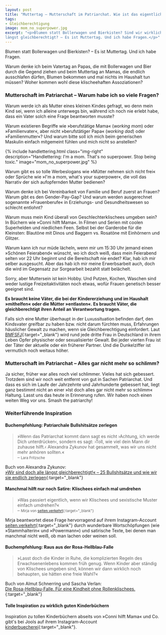 ```yaml
---
layout: post
title: "Muttertag – Mutterschaft im Patriarchat. Wie ist das eigentlich so mit der Gleichberechtigung?"
tags:
- Gleichberechtigung
image: mom_no_superpower.jpg
excerpt: "<p>Blumen statt Bollerwagen und Bierkisten? Sind wir wirklich schon
längst gleichberechtigt? – Es ist Muttertag. Und ich habe Fragen.</p>"
---
```


Blumen statt Bollerwagen und Bierkisten? – Es ist Muttertag. Und ich habe
Fragen.

Warum denke ich beim Vatertag an Papas, die mit Bollerwagen und Bier durch die
Gegend ziehen und beim Muttertag an Mamas, die endlich ausschlafen dürfen,
Blumen bekommen und mal nichts im Haushalt tun müssen? Woher kommen wohl diese
klischeehaften Assoziationen?

### Mutterschaft im Patriarchat – Warum habe ich so viele Fragen?

Warum werde ich als Mutter eines kleinen Kindes gefragt, wo denn mein Kind sei,
wenn ich alleine unterwegs bin, während ich noch nie erlebt habe, dass ein Vater
solch eine Frage beantworten musste?

Warum existieren Begriffe wie »berufstätige Mama« (_working mom_) oder
»Familienvater«, aber nicht »berufstätiger Papa« (_working dad_) oder
»Familienmutter«? Und warum bitte soll ich mich beim generischen Maskulin
einfach mitgemeint fühlen und mich nicht so anstellen?

{% include handlettering.html
class="img-right"
description="Handlettering: I'm a mom. That's no superpower. Stop being toxic."
image="mom_no_superpower.jpg"
%}

Warum gibt es so tolle Werbeslogans wie »Mütter nehmen sich nicht frei« oder
Sprüche wie »I'm a mom, what's your superpower«, die voll das Narrativ der sich
aufopfernden Mutter bedienen?

Warum denke ich bei Vereinbarkeit von Familie und Beruf zuerst an Frauen? Warum
gibt es den Gender-Pay-Gap? Und warum werden ausgerechnet sogenannte
»Frauenberufe« in Erziehungs- und Gesundheitswesen so schlecht entlohnt?

Warum muss mein Kind überall von Geschlechterklischees umgeben sein? In Büchern
wie »Conni hilft Mama«. In Filmen und Serien mit coolen Superhelden und
niedlichen Feen. Selbst bei der Garderobe für die Kleinsten: Blautöne mit Dinos
und Baggern vs. Rosatöne mit Einhörnern und Glitzer.

Warum kann ich nur müde lächeln, wenn mir um 15:30 Uhr jemand einen »Schönen
Feierabend« wünscht, wo ich doch weiß, dass mein Feierabend selten vor 22 Uhr
beginnt und die Bereitschaft nie endet? Klar, hab ich mir selber ausgesucht.
Aber das hab ich mir meine Erwerbsarbeit auch, doch die wird im Gegensatz zur
Sorgearbeit bezahlt statt belächelt.

Sorry, aber Muttersein ist kein Hobby. Und Putzen, Kochen, Waschen sind weder
lustige Freizeitaktivitäten noch etwas, wofür Frauen genetisch besser geeignet
sind.

**Es braucht keine Väter, die bei der Kindererziehung und im Haushalt
»mithelfen« oder die Mütter »entlasten«. Es braucht Väter, die gleichberechtigt
ihren Anteil an Verantwortung tragen.**

Falls sich eine Mutter überhaupt in der Luxussituation befinden darf, den
Kindsvater greifbar zu haben bzw. nicht darum fürchten muss, Erfahrungen
häuslicher Gewalt zu machen, wenn sie Gleichberechtigung einfordert.
Laut [BMFSFJ](https://www.bmfsfj.de/bmfsfj/themen/gleichstellung/frauen-vor-gewalt-schuetzen/haeusliche-gewalt/formen-der-gewalt-erkennen-80642){:target="\_blank"}
wird rund jede dritte Frau in Deutschland in ihrem Leben Opfer physischer oder
sexualisierter Gewalt. Bei jeder vierten Frau ist der Täter der aktuelle oder
ein früherer Partner. Und die Dunkelziffer ist vermutlich noch weitaus höher.

### Mutterschaft im Patriarchat – Alles gar nicht mehr so schlimm?

Ja sicher, früher war alles noch viel schlimmer. Vieles hat sich gebessert.
Trotzdem sind wir noch weit entfernt von gut in Sachen Patriarchat. Und dass es
sich im Laufe der Jahrzehnte und Jahrhunderte gebessert hat, liegt ganz bestimmt
nicht an einer »Ist doch alles gar nicht mehr so schlimm« Haltung. Lasst uns das
heute in Erinnerung rufen. Wir haben noch einen weiten Weg vor uns. Smash the
patriarchy!

### Weiterführende Inspiration

#### Buchempfehlung: Patriarchale Bullshitsätze zerlegen

>»Wenn das Patriarchat kommt dann sagt es nicht  ›Achtung, ich werde Dich
> unterdrücken‹, sondern es sagt: ›Toll, wie viel dein Mann dir zuhause hilft.‹
> Alexandra Zykunov hat gesammelt, was wir uns nicht mehr anhören sollten.«<br/>
– <small>Lara Fritzsche</small>

Buch von Alexandra Zykunov:<br/>
[»Wir sind doch alle längst gleichberechtigt!« – 25 Bullshitsätze und wie wir sie endlich zerlegen](https://www.ullstein-buchverlage.de/nc/buch/details/wir-sind-doch-alle-laengst-gleichberechtigt-9783843726269.html){:target="\_blank"}

#### Manchmal hilft nur noch Satire: Klischees einfach mal umdrehen

>»Was passiert eigentlich, wenn wir Klischees und sexistische Muster einfach umdrehen?«<br/>
– <small>Mirja von [seiten.verkehrt](https://www.instagram.com/seiten.verkehrt/){:target="\_blank"}</small>

Mirja beantwortet diese Frage hervorragend auf ihrem Instagram-Account
[seiten.verkehrt](https://www.instagram.com/seiten.verkehrt/){:target="\_blank"}
durch wunderbare Wortschöpfungen (wie »Stammhalterin« und »Powermann«) und
satirische Texte, bei denen man manchmal nicht weiß, ob man lachen oder weinen
soll.

#### Buchempfehlung: Raus aus der Rosa-Hellblau-Falle

>»Lasst doch die Kinder in Ruhe, die komplizierten Regeln des Erwachsenenlebens
kommen früh genug. Wenn Kinder aber ständig von Klischees umgeben sind, können
wir dann wirklich noch behaupten, sie hätten eine freie Wahl?«

Buch von Almut Schnerring und Sascha Verlan:<br/>
[Die Rosa-Hellblau-Falle. Für eine Kindheit ohne Rollenklischees.](https://rosa-hellblau-falle.de/rosa-hellblau-falle/){:target="\_blank"}

#### Tolle Inspiration zu wirklich guten Kinderbüchern

Inspiration zu tollen Kinderbüchern abseits von »Conni hilft Mama« und Co.
gibt's bei Jools auf ihrem Instagram-Account
[kinderbuecherei](https://www.instagram.com/kinderbuecherei/){:target="\_blank"}.
